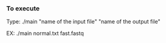 ### To execute
Type: ./main "name of the input file" "name of the output file"


EX: ./main normal.txt fast.fastq

